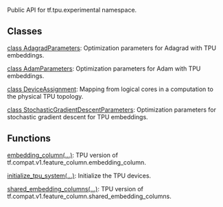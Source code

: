 Public API for tf.tpu.experimental namespace.
## Classes
[class AdagradParameters](https://tensorflow.google.cn/api_docs/python/tf/compat/v1/tpu/experimental/AdagradParameters): Optimization parameters for Adagrad with TPU embeddings.

[class AdamParameters](https://tensorflow.google.cn/api_docs/python/tf/compat/v1/tpu/experimental/AdamParameters): Optimization parameters for Adam with TPU embeddings.

[class DeviceAssignment](https://tensorflow.google.cn/api_docs/python/tf/tpu/experimental/DeviceAssignment): Mapping from logical cores in a computation to the physical TPU topology.

[class StochasticGradientDescentParameters](https://tensorflow.google.cn/api_docs/python/tf/compat/v1/tpu/experimental/StochasticGradientDescentParameters): Optimization parameters for stochastic gradient descent for TPU embeddings.

## Functions
[embedding_column(...)](https://tensorflow.google.cn/api_docs/python/tf/compat/v1/tpu/experimental/embedding_column): TPU version of tf.compat.v1.feature_column.embedding_column.

[initialize_tpu_system(...)](https://tensorflow.google.cn/api_docs/python/tf/tpu/experimental/initialize_tpu_system): Initialize the TPU devices.

[shared_embedding_columns(...)](https://tensorflow.google.cn/api_docs/python/tf/compat/v1/tpu/experimental/shared_embedding_columns): TPU version of tf.compat.v1.feature_column.shared_embedding_columns.

